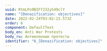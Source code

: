```yaml
---
uuid: RtmLPo9BIFf232y549clY
name: "[Denazification: objectives]"
date: 2022-02-24T03:02:23.573Z
order: 6
component: DefaultText
body_en: Anti War Protests
body_ru: Антивоенные протесты
identifier: "6_[Denazification: objectives]"
---
```


